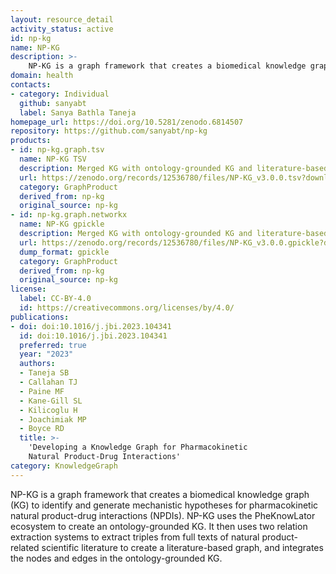 ```yaml
---
layout: resource_detail
activity_status: active
id: np-kg
name: NP-KG
description: >-
    NP-KG is a graph framework that creates a biomedical knowledge graph to identify and generate mechanistic hypotheses for pharmacokinetic natural product-drug interactions (NPDIs).
domain: health
contacts:
- category: Individual
  github: sanyabt
  label: Sanya Bathla Taneja
homepage_url: https://doi.org/10.5281/zenodo.6814507
repository: https://github.com/sanyabt/np-kg
products:
- id: np-kg.graph.tsv
  name: NP-KG TSV
  description: Merged KG with ontology-grounded KG and literature-based graph as TSV file
  url: https://zenodo.org/records/12536780/files/NP-KG_v3.0.0.tsv?download=1
  category: GraphProduct
  derived_from: np-kg
  original_source: np-kg
- id: np-kg.graph.networkx
  name: NP-KG gpickle
  description: Merged KG with ontology-grounded KG and literature-based graph as NetworkX multidigraph object
  url: https://zenodo.org/records/12536780/files/NP-KG_v3.0.0.gpickle?download=1
  dump_format: gpickle
  category: GraphProduct
  derived_from: np-kg
  original_source: np-kg
license:
  label: CC-BY-4.0
  id: https://creativecommons.org/licenses/by/4.0/
publications:
- doi: doi:10.1016/j.jbi.2023.104341
  id: doi:10.1016/j.jbi.2023.104341
  preferred: true
  year: "2023"
  authors:
  - Taneja SB
  - Callahan TJ
  - Paine MF
  - Kane-Gill SL
  - Kilicoglu H
  - Joachimiak MP
  - Boyce RD
  title: >-
    'Developing a Knowledge Graph for Pharmacokinetic
    Natural Product-Drug Interactions'
category: KnowledgeGraph
---
```


NP-KG is a graph framework that creates a biomedical knowledge graph (KG) to identify and generate mechanistic hypotheses for pharmacokinetic natural product-drug interactions (NPDIs). NP-KG uses the PheKnowLator ecosystem to create an ontology-grounded KG. It then uses two relation extraction systems to extract triples from full texts of natural product-related scientific literature to create a literature-based graph, and integrates the nodes and edges in the ontology-grounded KG.